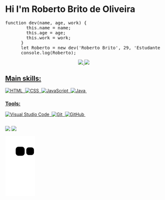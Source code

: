 # Hi I'm Roberto Brito de Oliveira

<pre>
function dev(name, age, work) {
        this.name = name;
        this.age = age;
        this.work = work;
      }
      let Roberto = new dev('Roberto Brito', 29, 'Estudante de Front-end e Back-end developer and Apicultor JR ');
      console.log(Roberto);
</pre>

<div align="center">
  <a href="https://github.com/RobertoBrito">
  <img height="180em" src="https://github-readme-stats.vercel.app/api?username=RobertoBrito&show_icons=true&theme=dark&include_all_commits=true&count_private=true"/>
  <img height="180em" src="https://github-readme-stats.vercel.app/api/top-langs/?username=RobertoBrito&layout=compact&langs_count=7&theme=dracula"/>
          </div>

   ## Main skills:
  
  ![HTML](https://img.shields.io/badge/-HTML-e152aa?style=for-the-badge&logo=html5&labelColor=1f004e)&nbsp;
  ![CSS](https://img.shields.io/badge/-CSS-e152aa?style=for-the-badge&logo=CSS3&logoColor=1572B6&labelColor=1f004e)&nbsp;
  ![JavaScript](https://img.shields.io/badge/-JavaScript-e152aa?style=for-the-badge&logo=javascript&labelColor=1f004e)&nbsp;
  ![Java](https://img.shields.io/badge/-Java-e152aa?style=for-the-badge&logo=java&labelColor=1f004e)&nbsp;

 
### Tools:

![Visual Studio Code](https://img.shields.io/badge/-Visual%20Studio%20Code-e152aa?style=for-the-badge&logo=visual-studio-code&logoColor=007ACC&labelColor=1f004e)&nbsp;
![Git](https://img.shields.io/badge/-Git-e152aa?style=for-the-badge&logo=git&labelColor=1f004e)&nbsp;
![GitHub](https://img.shields.io/badge/-GitHub-e152aa?style=for-the-badge&logo=github&labelColor=1f004e)&nbsp;
##
    

 <a href = "mailto:sdebroberto@gmail.com"><img src="https://img.shields.io/badge/-Gmail-%23333?style=for-the-badge&logo=gmail&logoColor=white" target="_blank"></a>
  <a href="https://www.linkedin.com/in/roberto-brito-de-oliveira-0b2892a7/" target="_blank"><img src="https://img.shields.io/badge/-LinkedIn-%230077B5?style=for-the-badge&logo=linkedin&logoColor=white" target="_blank"></a>
 
             
  ![Snake animation](https://github.com/RobertoBrito/Roberto-Brito/blob/output/github-contribution-grid-snake.svg)
